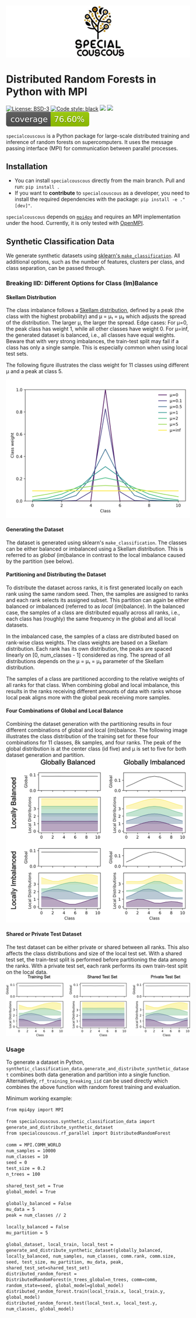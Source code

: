 ![Logo](./LOGO.jpeg)
# Distributed Random Forests in Python with MPI

[![License: BSD-3](https://img.shields.io/badge/License-BSD--3-blue)](https://opensource.org/licenses/BSD-3-Clause)
[![Code style: black](https://img.shields.io/badge/code%20style-black-000000.svg)](https://github.com/psf/black)
[![](https://img.shields.io/badge/Python-3.9+-blue.svg)](https://www.python.org/downloads/)
[![](https://img.shields.io/badge/Contact-marie.weiel%40kit.edu-blue)](mailto:marie.weiel@kit.edu)
![](./coverage.svg)

``specialcouscous`` is a Python package for large-scale distributed training and inference of random forests on
supercomputers. It uses the message passing interface (MPI) for communication between parallel processes.

## Installation
- You can install ``specialcouscous`` directly from the main branch.
Pull and run: ``pip install .``
- If you want to **contribute** to ``specialcouscous`` as a developer, you need to install the required dependencies
  with the package:
``pip install -e ."[dev]"``.

``specialcouscous`` depends on [``mpi4py``](https://mpi4py.readthedocs.io/en/stable/) and requires an MPI implementation
under the hood. Currently, it is only tested with [OpenMPI](https://www.open-mpi.org/).

## Synthetic Classification Data
We generate synthetic datasets using [sklearn's `make_classification`](https://scikit-learn.org/stable/modules/generated/sklearn.datasets.make_classification.html).
All additional options, such as the number of features, clusters per class, and class separation, can be passed through.

### Breaking IID: Different Options for Class (Im)Balance

#### Skellam Distribution
The class imbalance follows a [Skellam distribution](https://en.wikipedia.org/wiki/Skellam_distribution), defined by a peak (the class with the highest probability) and μ = μ₁ = μ₂ which adjusts the spread of the distribution.
The larger μ, the larger the spread.
Edge cases: For μ=0, the peak class has weight 1, while all other classes have weight 0.
For μ=inf, the generated dataset is balanced, i.e., all classes have equal weights.
Beware that with very strong imbalances, the train-test split may fail if a class has only a single sample.
This is especially common when using local test sets.

The following figure illustrates the class weight for 11 classes using different μ and a peak at class 5.

![Class distributions using different μ](docs/skellam_distributions.svg)

#### Generating the Dataset
The dataset is generated using sklearn's `make_classification`.
The classes can be either balanced or imbalanced using a Skellam distribution.
This is referred to as *global* (im)balance in contrast to the local imbalance caused by the partition (see below).

#### Partitioning and Distributing the Dataset
To distribute the dataset across ranks, it is first generated locally on each rank using the same random seed.
Then, the samples are assigned to ranks and each rank selects its assigned subset.
This partition can again be either balanced or imbalanced (referred to as *local* (im)balance).
In the balanced case, the samples of a class are distributed equally across all ranks, i.e., each class has (roughly) the same frequency in the global and all local datasets.

In the imbalanced case, the samples of a class are distributed based on rank-wise class weights.
The class weights are based on a Skellam distribution.
Each rank has its own distribution, the peaks are spaced linearly on [0, num_classes - 1] considered as ring.
The spread of all distributions depends on the μ = μ₁ = μ₂ parameter of the Skellam distribution.

The samples of a class are partitioned according to the relative weights of all ranks for that class.
When combining global and local imbalance, this results in the ranks receiving different amounts of data with ranks whose local peak aligns more with the global peak receiving more samples.

#### Four Combinations of Global and Local Balance
Combining the dataset generation with the partitioning results in four different combinations of global and local (im)balance.
The following image illustrates the class distribution of the training set for these four combinations for 11 classes, 8k samples, and four ranks.
The peak of the global distribution is at the center class (id five) and μ is set to five for both dataset generation and partition.
![Class distributions using different combinations of global and local (im)balance](docs/breaking_iid_combinations.png)

#### Shared or Private Test Dataset
The test dataset can be either private or shared between all ranks.
This also affects the class distributions and size of the local test set.
With a shared test set, the train-test split is performed before partitioning the data among the ranks.
With a private test set, each rank performs its own train-test split on the local data.
![Class distributions using different μ](docs/shared_vs_private_testset.png)

### Usage

To generate a dataset in Python, `synthetic_classification_data.generate_and_distribute_synthetic_dataset` combines both data generation and partition into a single function.
Alternatively, `rf_training_breaking_iid` can be used directly which combines the above function with random forest training and evaluation.

Minimum working example:
```python3
from mpi4py import MPI

from specialcouscous.synthetic_classification_data import generate_and_distribute_synthetic_dataset
from specialcouscous.rf_parallel import DistributedRandomForest

comm = MPI.COMM_WORLD
num_samples = 10000
num_classes = 10
seed = 0
test_size = 0.2
n_trees = 100

shared_test_set = True
global_model = True

globally_balanced = False
mu_data = 5
peak = num_classes // 2

locally_balanced = False
mu_partition = 5

global_dataset, local_train, local_test = generate_and_distribute_synthetic_dataset(globally_balanced, locally_balanced, num_samples, num_classes, comm.rank, comm.size, seed, test_size, mu_partition, mu_data, peak, shared_test_set=shared_test_set)
distributed_random_forest = DistributedRandomForest(n_trees_global=n_trees, comm=comm, random_state=seed, global_model=global_model)
distributed_random_forest.train(local_train.x, local_train.y, global_model)
distributed_random_forest.test(local_test.x, local_test.y, num_classes, global_model)
```
